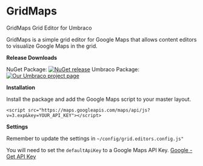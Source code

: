 # GridMaps

GridMaps Grid Editor for Umbraco

GridMaps is a simple grid editor for Google Maps that allows content editors to visualize Google Maps in the grid.

__Release Downloads__ 

NuGet Package: [![NuGet release](https://img.shields.io/nuget/v/GridMaps.svg)](https://www.nuget.org/packages/GridMaps/) 
Umbraco Package: [![Our Umbraco project page](https://img.shields.io/badge/our-umbraco-orange.svg)](https://our.umbraco.org/projects/website-utilities/gridmaps) 

__Installation__

Install the package and add the Google Maps script to your master layout.

    <script src="https://maps.googleapis.com/maps/api/js?v=3.exp&key=YOUR_API_KEY"></script>
    
__Settings__

Remember to update the settings in `~/config/grid.editors.config.js"`

You will need to set the `defaultApiKey` to a Google Maps API Key. [Google - Get API Key](https://developers.google.com/maps/documentation/javascript/get-api-key)
